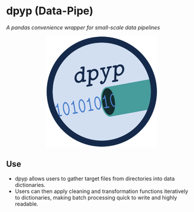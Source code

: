 # **dpyp (Data-Pipe)**
*A pandas convenience wrapper for small-scale data pipelines*

<p align = "center">
  <img src = "logo/dpyp_logo.png" alt = "image" width = "300" height = "300">
</p>

## Use
- dpyp allows users to gather target files from directories into data dictionaries.
- Users can then apply cleaning and transformation functions iteratively to dictionaries, making batch processing quick to write and highly readable.
